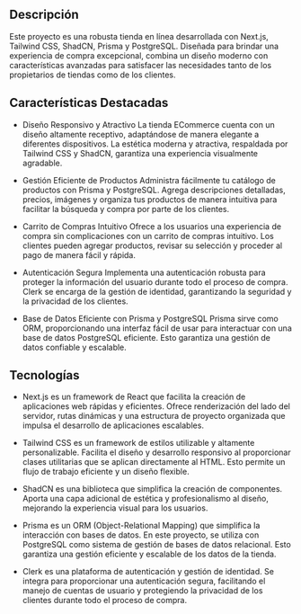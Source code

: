 ## Descripción
Este proyecto es una robusta tienda en línea desarrollada con Next.js, Tailwind CSS, ShadCN, Prisma y PostgreSQL. Diseñada para brindar una experiencia de compra excepcional, combina un diseño moderno con características avanzadas para satisfacer las necesidades tanto de los propietarios de tiendas como de los clientes.

## Características Destacadas
- Diseño Responsivo y Atractivo
La tienda ECommerce cuenta con un diseño altamente receptivo, adaptándose de manera elegante a diferentes dispositivos. La estética moderna y atractiva, respaldada por Tailwind CSS y ShadCN, garantiza una experiencia visualmente agradable.

- Gestión Eficiente de Productos
Administra fácilmente tu catálogo de productos con Prisma y PostgreSQL. Agrega descripciones detalladas, precios, imágenes y organiza tus productos de manera intuitiva para facilitar la búsqueda y compra por parte de los clientes.

- Carrito de Compras Intuitivo
Ofrece a los usuarios una experiencia de compra sin complicaciones con un carrito de compras intuitivo. Los clientes pueden agregar productos, revisar su selección y proceder al pago de manera fácil y rápida.

- Autenticación Segura
Implementa una autenticación robusta para proteger la información del usuario durante todo el proceso de compra. Clerk se encarga de la gestión de identidad, garantizando la seguridad y la privacidad de los clientes.

- Base de Datos Eficiente con Prisma y PostgreSQL
Prisma sirve como ORM, proporcionando una interfaz fácil de usar para interactuar con una base de datos PostgreSQL eficiente. Esto garantiza una gestión de datos confiable y escalable.

## Tecnologías 

- Next.js es un framework de React que facilita la creación de aplicaciones web rápidas y eficientes. Ofrece renderización del lado del servidor, rutas dinámicas y una estructura de proyecto organizada que impulsa el desarrollo de aplicaciones escalables.

- Tailwind CSS es un framework de estilos utilizable y altamente personalizable. Facilita el diseño y desarrollo responsivo al proporcionar clases utilitarias que se aplican directamente al HTML. Esto permite un flujo de trabajo eficiente y un diseño flexible.

- ShadCN es una biblioteca que simplifica la creación de componentes. Aporta una capa adicional de estética y profesionalismo al diseño, mejorando la experiencia visual para los usuarios.

- Prisma es un ORM (Object-Relational Mapping) que simplifica la interacción con bases de datos. En este proyecto, se utiliza con PostgreSQL como sistema de gestión de bases de datos relacional. Esto garantiza una gestión eficiente y escalable de los datos de la tienda.

- Clerk es una plataforma de autenticación y gestión de identidad. Se integra para proporcionar una autenticación segura, facilitando el manejo de cuentas de usuario y protegiendo la privacidad de los clientes durante todo el proceso de compra.
